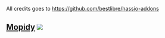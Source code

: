 All credits goes to https://github.com/bestlibre/hassio-addons

## [Mopidy](https://github.com/Nightbodom/mopidy/tree/master/moped) [![](https://images.microbadger.com/badges/version/bestlibre/armhf-mopidy.svg)](https://microbadger.com/images/bestlibre/armhf-mopidy "Get your own version badge on microbadger.com")
